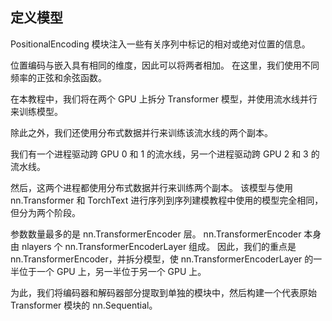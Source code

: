 

## 定义模型

PositionalEncoding 模块注入一些有关序列中标记的相对或绝对位置的信息。 

位置编码与嵌入具有相同的维度，因此可以将两者相加。 在这里，我们使用不同频率的正弦和余弦函数。






在本教程中，我们将在两个 GPU 上拆分 Transformer 模型，并使用流水线并行来训练模型。 

除此之外，我们还使用分布式数据并行来训练该流水线的两个副本。 

我们有一个进程驱动跨 GPU 0 和 1 的流水线，另一个进程驱动跨 GPU 2 和 3 的流水线。

然后，这两个进程都使用分布式数据并行来训练两个副本。 该模型与使用 nn.Transformer 和 TorchText 进行序列到序列建模教程中使用的模型完全相同，但分为两个阶段。 

参数数量最多的是 nn.TransformerEncoder 层。 nn.TransformerEncoder 本身由 nlayers 个 nn.TransformerEncoderLayer 组成。 因此，我们的重点是 nn.TransformerEncoder，并拆分模型，使 nn.TransformerEncoderLayer 的一半位于一个 GPU 上，另一半位于另一个 GPU 上。 

为此，我们将编码器和解码器部分提取到单独的模块中，然后构建一个代表原始 Transformer 模块的 nn.Sequential。




